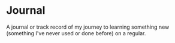 # Journal
A journal or track record of my journey to learning something new (something I've never used or done before) on a regular. 
